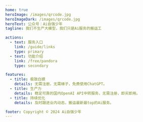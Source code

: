 ```yaml
---
home: true
heroImage: /images/qrcode.jpg
heroImageDark: /images/qrcode.jpg
heroText: 公众号：Ai自强少年
tagline: 我们不生产大模型，我们只是Ai服务的搬运工

actions:
  - text: 服务入口
    link: /guide/links
    type: primary
  - text: 功能介绍
    link: /free/pandora
    type: secondary

features:
  - title: 极致白嫖
    details: 无需注册，无需梯子，免费使用ChatGPT。
  - title: 生产力
    details: 稳定可靠的国内OpenAI API中转服务，无需注册，即买即用。
  - title: 持续优化
    details: 及时跟进业内动态，搬运最新最top的Ai服务。

footer: Copyright © 2024 Ai自强少年
---
```



